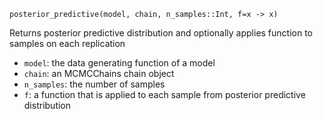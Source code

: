 ```
posterior_predictive(model, chain, n_samples::Int, f=x -> x)
```

Returns posterior predictive distribution and optionally applies function to samples      on each replication

  * `model`: the data generating function of a model
  * `chain`: an MCMCChains chain object
  * `n_samples`: the number of samples
  * `f`: a function that is applied to each sample from posterior predictive distribution
